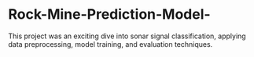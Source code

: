 # Rock-Mine-Prediction-Model-
 This project was an exciting dive into sonar signal classification, applying data preprocessing, model training, and evaluation techniques.
